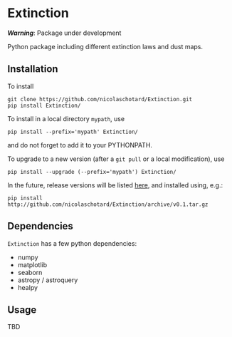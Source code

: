 # Extinction

***Warning***: Package under development

Python package including different extinction laws and dust maps.

## Installation

To install

```
git clone https://github.com/nicolaschotard/Extinction.git
pip install Extinction/
```

To install in a local directory `mypath`, use
```
pip install --prefix='mypath' Extinction/
```
and do not forget to add it to your PYTHONPATH.

To upgrade to a new version (after a `git pull` or a local modification), use
```
pip install --upgrade (--prefix='mypath') Extinction/
```

In the future, release versions will be listed
[here](http://github.com/nicolaschotard/Extinction/releases), and
installed using, e.g.:

```
pip install http://github.com/nicolaschotard/Extinction/archive/v0.1.tar.gz
```



## Dependencies

`Extinction` has a few python dependencies:

- numpy
- matplotlib
- seaborn
- astropy / astroquery
- healpy

Usage
-----

TBD